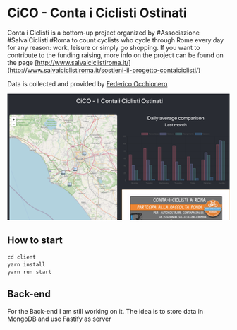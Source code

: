 # CiCO - Conta i Ciclisti Ostinati

Conta i Ciclisti is a bottom-up project organized by #Associazione #SalvaiCiclisti #Roma to count cyclists who cycle through Rome every day for any reason: work, leisure or simply go shopping. If  you want to contribute to the funding raising, more info on the project can be found on the page 
[http://www.salvaiciclistiroma.it/](http://www.salvaiciclistiroma.it/sostieni-il-progetto-contaiciclisti/)

Data is collected and provided by [Federico Occhionero](https://nl.mathworks.com/matlabcentral/profile/authors/17274098)

![Entry page of the client app](client/src/images/entry-page.png)

## How to start

```javascript
cd client
yarn install
yarn run start
```

## Back-end

For the Back-end I am still working on it.
The idea is to store data in MongoDB and use Fastify as server